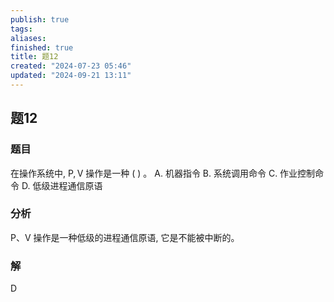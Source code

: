 ```yaml
---
publish: true
tags: 
aliases: 
finished: true
title: 题12
created: "2024-07-23 05:46"
updated: "2024-09-21 13:11"
---
```

## 题12
### 题目
在操作系统中, $\mathrm{P},\mathrm{V}$ 操作是一种 ( ) 。
A. 机器指令 
B. 系统调用命令
C. 作业控制命令 
D. 低级进程通信原语
### 分析
P、V 操作是一种低级的进程通信原语, 它是不能被中断的。
### 解
D

